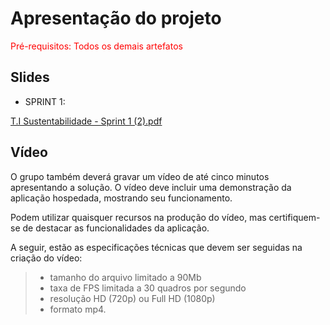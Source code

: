 # Apresentação do projeto

<span style="color:red">Pré-requisitos: Todos os demais artefatos</span>


## Slides


- SPRINT 1:

[T.I Sustentabilidade - Sprint 1 (2).pdf](https://github.com/user-attachments/files/20967023/T.I.Sustentabilidade.-.Sprint.1.2.pdf)



## Vídeo

O grupo também deverá gravar um vídeo de até cinco minutos apresentando a solução. O vídeo deve incluir uma demonstração da aplicação hospedada, mostrando seu funcionamento.

Podem utilizar quaisquer recursos na produção do vídeo, mas certifiquem-se de destacar as funcionalidades da aplicação.

A seguir, estão as especificações técnicas que devem ser seguidas na criação do vídeo:

> - tamanho do arquivo limitado a 90Mb
> - taxa de FPS limitada a 30 quadros por segundo
> - resolução HD (720p) ou Full HD (1080p)
> - formato mp4.


